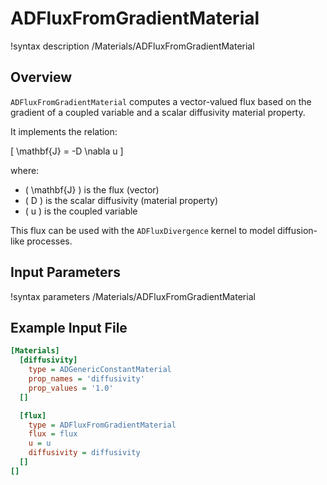 # ADFluxFromGradientMaterial

!syntax description /Materials/ADFluxFromGradientMaterial

## Overview

`ADFluxFromGradientMaterial` computes a vector-valued flux based on the gradient of a coupled variable and a scalar diffusivity material property.

It implements the relation:

\[
\mathbf{J} = -D \nabla u
\]

where:

- \( \mathbf{J} \) is the flux (vector)
- \( D \) is the scalar diffusivity (material property)
- \( u \) is the coupled variable

This flux can be used with the `ADFluxDivergence` kernel to model diffusion-like processes.

## Input Parameters

!syntax parameters /Materials/ADFluxFromGradientMaterial

## Example Input File

```ini
[Materials]
  [diffusivity]
    type = ADGenericConstantMaterial
    prop_names = 'diffusivity'
    prop_values = '1.0'
  []

  [flux]
    type = ADFluxFromGradientMaterial
    flux = flux
    u = u
    diffusivity = diffusivity
  []
[]
